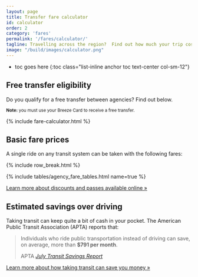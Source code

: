 ```yaml
---
layout: page
title: Transfer fare calculator
id: calculator
order: 2
category: 'fares'
permalink: '/fares/calculator/'
tagline: Travelling across the region?  Find out how much your trip costs!
image: "/build/images/calculator.png"
---
```


* toc goes here
{:toc class="list-inline anchor toc text-center col-sm-12"}

## <i class="fa fa-calculator right-5"></i>Free transfer eligibility

Do you qualify for a free transfer between agencies?  Find out below.

<small>**Note:** you must use your Breeze Card to receive a free transfer.</small>

<div class="top-buffer"></div>

{% include fare-calculator.html %}


## Basic fare prices

A single ride on any transit system can be taken with the following fares:

{% include row_break.html %}

{% include tables/agency_fare_tables.html name=true %}

[Learn more about discounts and passes available online »](/fares/passes)



## Estimated savings over driving

Taking transit can keep quite a bit of cash in your pocket.  The American Public Transit Association (APTA) reports that:

> Individuals who ride public transportation instead of driving can save, on average, more than **$791 per month**.
> <footer>APTA <a href="http://www.apta.com/mediacenter/pressreleases/2015/Pages/1500730_Transit-Savings.aspx"><cite title="APTA July Transit Savings Report">July Transit Savings Report</cite></a></footer>


[Learn more about how taking transit can save you money »](/guide/gco)